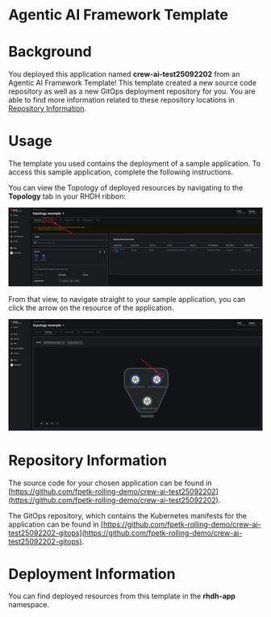 # Agentic AI Framework Template

# Background

You deployed this application named **crew-ai-test25092202** from an Agentic AI Framework Template! This template created a new source code repository as well as a new GitOps deployment repository for you. You are able to find more information related to these repository locations in [Repository Information](#repository-information).

# Usage

The template you used contains the deployment of a sample application. To access this sample application, complete the following instructions.

You can view the Topology of deployed resources by navigating to the **Topology** tab in your RHDH ribbon:

![Topology Ribbon](./images/topology-ribbon.png)

From that view, to navigate straight to your sample application, you can click the arrow on the resource of the application.

![Topology View Application Link](./images/topology-app-link.png)

# Repository Information

The source code for your chosen application can be found in [https://github.com/fpetk-rolling-demo/crew-ai-test25092202](https://github.com/fpetk-rolling-demo/crew-ai-test25092202).

The GitOps repository, which contains the Kubernetes manifests for the application can be found in
[https://github.com/fpetk-rolling-demo/crew-ai-test25092202-gitops](https://github.com/fpetk-rolling-demo/crew-ai-test25092202-gitops).

# Deployment Information

You can find deployed resources from this template in the **rhdh-app** namespace.
